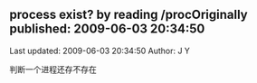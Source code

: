 ## process exist? by reading /procOriginally published: 2009-06-03 20:34:50 
Last updated: 2009-06-03 20:34:50 
Author: J Y 
 
判断一个进程还存不存在